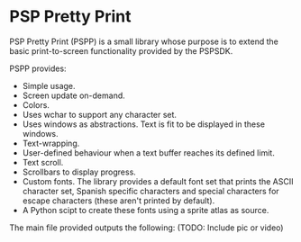 # PSP Pretty Print

PSP Pretty Print (PSPP) is a small library whose purpose is to extend the basic print-to-screen functionality provided by the PSPSDK.

PSPP provides:
- Simple usage.
- Screen update on-demand.
- Colors.
- Uses wchar to support any character set.
- Uses windows as abstractions. Text is fit to be displayed in these windows.
- Text-wrapping.
- User-defined behaviour when a text buffer reaches its defined limit.
- Text scroll.
- Scrollbars to display progress.
- Custom fonts. The library provides a default font set that prints the ASCII character set, Spanish specific characters and special characters for escape characters (these aren't printed by default).
- A Python scipt to create these fonts using a sprite atlas as source.

The main file provided outputs the following:
(TODO: Include pic or video)
